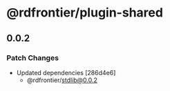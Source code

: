 # @rdfrontier/plugin-shared

## 0.0.2

### Patch Changes

- Updated dependencies [286d4e6]
  - @rdfrontier/stdlib@0.0.2
